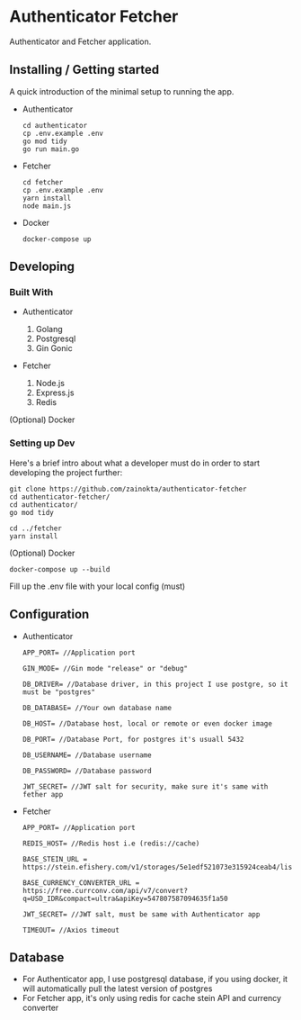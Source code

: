 # Authenticator Fetcher

Authenticator and Fetcher application.

## Installing / Getting started

A quick introduction of the minimal setup to running the app.

- Authenticator 
    ```shell
    cd authenticator
    cp .env.example .env
    go mod tidy
    go run main.go
    ```

- Fetcher
    ```shell
    cd fetcher
    cp .env.example .env
    yarn install
    node main.js
    ```

- Docker 
    ```shell
    docker-compose up
    ```

## Developing
### Built With
- Authenticator
    1. Golang
    2. Postgresql
    3. Gin Gonic

- Fetcher
    1. Node.js
    2. Express.js
    3. Redis

(Optional) Docker

### Setting up Dev

Here's a brief intro about what a developer must do in order to start developing
the project further:

```shell
git clone https://github.com/zainokta/authenticator-fetcher
cd authenticator-fetcher/
cd authenticator/
go mod tidy

cd ../fetcher
yarn install
```

(Optional) Docker
```shell
docker-compose up --build
```

Fill up the .env file with your local config (must)

## Configuration

- Authenticator
    ```text
    APP_PORT= //Application port

    GIN_MODE= //Gin mode "release" or "debug"

    DB_DRIVER= //Database driver, in this project I use postgre, so it must be "postgres"

    DB_DATABASE= //Your own database name

    DB_HOST= //Database host, local or remote or even docker image

    DB_PORT= //Database Port, for postgres it's usuall 5432

    DB_USERNAME= //Database username

    DB_PASSWORD= //Database password

    JWT_SECRET= //JWT salt for security, make sure it's same with fether app
    ```
    
- Fetcher 
    ```text
    APP_PORT= //Application port

    REDIS_HOST= //Redis host i.e (redis://cache)

    BASE_STEIN_URL = https://stein.efishery.com/v1/storages/5e1edf521073e315924ceab4/list
    
    BASE_CURRENCY_CONVERTER_URL = https://free.currconv.com/api/v7/convert?q=USD_IDR&compact=ultra&apiKey=547807587094635f1a50

    JWT_SECRET= //JWT salt, must be same with Authenticator app

    TIMEOUT= //Axios timeout
    ```

## Database

- For Authenticator app, I use postgresql database, if you using docker, it will automatically pull the latest version of postgres
- For Fetcher app, it's only using redis for cache stein API and currency converter
